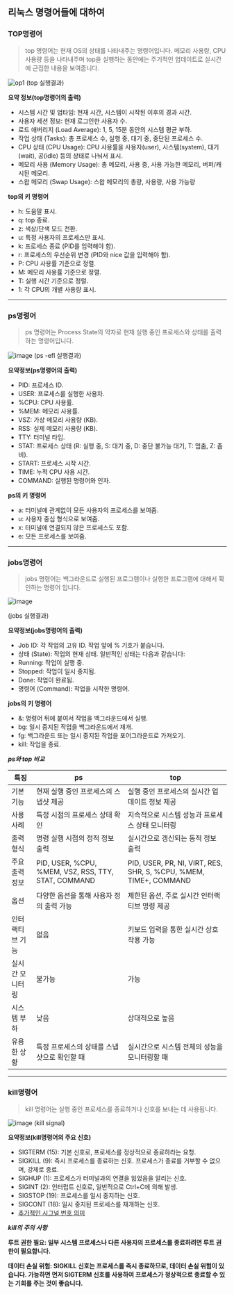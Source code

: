 ## 리눅스 명령어들에 대하여

### TOP명령어

>top 명령어는 현재 OS의 상태를 나타내주는 명령어입니다. 메모리 사용량, CPU 사용량 등을 나타내주며 top을 실행하는 동안에는 주기적인 업데이트로 실시간에 근접한 내용을 보여줍니다.

![op1](https://github.com/adfxi/-sw-2-/assets/171476230/4ed941d2-1a7b-4300-bfd9-37043b69b9e1)
(top 실행결과)

**요약 정보(top명령어의 출력)**

* 시스템 시간 및 업타임: 현재 시간, 시스템이 시작된 이후의 경과 시간.
* 사용자 세션 정보: 현재 로그인한 사용자 수.
* 로드 애버리지 (Load Average): 1, 5, 15분 동안의 시스템 평균 부하.
* 작업 상태 (Tasks): 총 프로세스 수, 실행 중, 대기 중, 중단된 프로세스 수.
* CPU 상태 (CPU Usage): CPU 사용률을 사용자(user), 시스템(system), 대기(wait), 공(idle) 등의 상태로 나눠서 표시.
* 메모리 사용 (Memory Usage): 총 메모리, 사용 중, 사용 가능한 메모리, 버퍼/캐시된 메모리.
* 스왑 메모리 (Swap Usage): 스왑 메모리의 총량, 사용량, 사용 가능량

**top의 키 명령어**

* h: 도움말 표시.
* q: top 종료.
* z: 색상/단색 모드 전환.
* u: 특정 사용자의 프로세스만 표시.
* k: 프로세스 종료 (PID를 입력해야 함).
* r: 프로세스의 우선순위 변경 (PID와 nice 값을 입력해야 함).
* P: CPU 사용률 기준으로 정렬.
* M: 메모리 사용률 기준으로 정렬.
* T: 실행 시간 기준으로 정렬.
* 1: 각 CPU의 개별 사용량 표시.

--------------------------------------------------------------------------------------------------------

### ps명령어

>ps 명령어는 Process State의 약자로 현재 실행 중인 프로세스와 상태를 출력하는 명령어입니다.

![image](https://github.com/adfxi/-sw-2-/assets/171476230/3f40923b-820e-4c5e-a724-25dba2d971c9)
(ps -efl 실행결과)

**요약정보(ps명령어의 출력)**

* PID: 프로세스 ID.
* USER: 프로세스를 실행한 사용자.
* %CPU: CPU 사용률.
* %MEM: 메모리 사용률.
* VSZ: 가상 메모리 사용량 (KB).
* RSS: 실제 메모리 사용량 (KB).
* TTY: 터미널 타입.
* STAT: 프로세스 상태 (R: 실행 중, S: 대기 중, D: 중단 불가능 대기, T: 멈춤, Z: 좀비).
* START: 프로세스 시작 시간.
* TIME: 누적 CPU 사용 시간.
* COMMAND: 실행된 명령어와 인자.

**ps의 키 명령어**

* a: 터미널에 관계없이 모든 사용자의 프로세스를 보여줌.
* u: 사용자 중심 형식으로 보여줌.
* x: 터미널에 연결되지 않은 프로세스도 포함.
* e: 모든 프로세스를 보여줌.

--------------------------------

### jobs명령어

>jobs 명령어는 백그라운드로 실행된 프로그램이나 실행한 프로그램에 대해서 확인하는 명령어 입니다.

![image](https://github.com/adfxi/-sw-2-/assets/171476230/c563b214-b091-4873-882a-346947a37bf9)

(jobs 실행결과)

**요약정보(jobs명령어의 출력)**

* Job ID: 각 작업의 고유 ID. 작업 앞에 % 기호가 붙습니다.
* 상태 (State): 작업의 현재 상태. 일반적인 상태는 다음과 같습니다:
* Running: 작업이 실행 중.
* Stopped: 작업이 일시 중지됨.
* Done: 작업이 완료됨.
* 명령어 (Command): 작업을 시작한 명령어.

**jobs의 키 명령어**

* &: 명령어 뒤에 붙여서 작업을 백그라운드에서 실행.
* bg: 일시 중지된 작업을 백그라운드에서 재개.
* fg: 백그라운드 또는 일시 중지된 작업을 포어그라운드로 가져오기.
* kill: 작업을 종료.

***ps와 top 비교***

| 특징                  | ps                                     | top                                      |
|-----------------------|-------------------------------------------|---------------------------------------------|
| 기본 기능        | 현재 실행 중인 프로세스의 스냅샷 제공     | 실행 중인 프로세스의 실시간 업데이트 정보 제공 |
| 사용 사례       | 특정 시점의 프로세스 상태 확인             | 지속적으로 시스템 성능과 프로세스 상태 모니터링 |
| 출력 형식      | 명령 실행 시점의 정적 정보 출력             | 실시간으로 갱신되는 동적 정보 출력             |
| 주요 출력 정보    | PID, USER, %CPU, %MEM, VSZ, RSS, TTY, STAT, COMMAND | PID, USER, PR, NI, VIRT, RES, SHR, S, %CPU, %MEM, TIME+, COMMAND |
| 옵션              | 다양한 옵션을 통해 사용자 정의 출력 가능   | 제한된 옵션, 주로 실시간 인터랙티브 명령 제공  |
| 인터랙티브 기능  | 없음                                       | 키보드 입력을 통한 실시간 상호 작용 가능        |
| 실시간 모니터링   | 불가능                                     | 가능                                         |
| 시스템 부하      | 낮음                                       | 상대적으로 높음                               |
| 유용한 상황     | 특정 프로세스의 상태를 스냅샷으로 확인할 때 | 실시간으로 시스템 전체의 성능을 모니터링할 때   |
-------------------

### kill명령어

> kill 명령어는 실행 중인 프로세스를 종료하거나 신호를 보내는 데 사용됩니다.

![image](https://github.com/adfxi/-sw-2-/assets/171476230/7eec3951-1aa9-4be7-a6ef-6aceda6cca9f)
(kill signal)

**요약정보(kill명령어의 주요 신호)**

* SIGTERM (15): 기본 신호로, 프로세스를 정상적으로 종료하라는 요청.
* SIGKILL (9): 즉시 프로세스를 종료하는 신호. 프로세스가 종료를 거부할 수 없으며, 강제로 종료.
* SIGHUP (1): 프로세스가 터미널과의 연결을 잃었음을 알리는 신호.
* SIGINT (2): 인터럽트 신호로, 일반적으로 Ctrl+C에 의해 발생.
* SIGSTOP (19): 프로세스를 일시 중지하는 신호.
* SIGCONT (18): 일시 중지된 프로세스를 재개하는 신호.
* [추가적인 시그널 번호 의미](https://passing-story.tistory.com/entry/Linux-kill-%EC%8B%9C%EA%B7%B8%EB%84%90-%EC%A2%85%EB%A5%98-kill-%EC%8B%9C%EA%B7%B8%EB%84%90-%EB%9C%BB, "네이버 블로그")

***kill의 주의 사항***

**루트 권한 필요: 일부 시스템 프로세스나 다른 사용자의 프로세스를 종료하려면 루트 권한이 필요합니다.**

**데이터 손실 위험: SIGKILL 신호는 프로세스를 즉시 종료하므로, 데이터 손실 위험이 있습니다. 가능하면 먼저 SIGTERM 신호를 사용하여 프로세스가 정상적으로 종료할 수 있는 기회를 주는 것이 좋습니다.**
